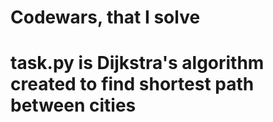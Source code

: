 # Codewars, that I solve

# task.py is Dijkstra's algorithm created to find shortest path between cities
